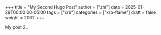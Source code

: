 +++
title = "My Second Hugo Post"
author = ["zhi"]
date = 2025-01-29T00:00:00-05:00
tags = ["xrb"]
categories = ["xrb-flame"]
draft = false
weight = 2002
+++

My post 2..
